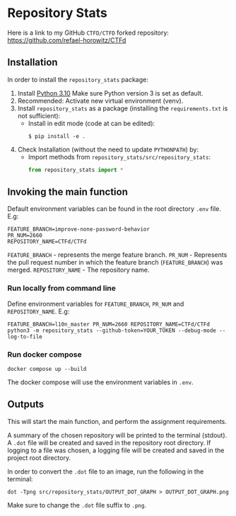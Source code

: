 # Repository Stats

Here is a link to my GitHub `CTFD/CTFD` forked repository:
https://github.com/refael-horowitz/CTFd

## Installation

In order to install the `repository_stats` package:

1. Install [Python 3.10](https://www.python.org/downloads/release/python-3100/)
   Make sure Python version 3 is set as default.
2. Recommended: Activate new virtual environment (venv).
3. Install `repository_stats` as a package (installing the `requirements.txt` is not sufficient):
   * Install in edit mode (code at can be edited):
     ```shell
     $ pip install -e .
     ```
4. Check Installation (without the need to update `PYTHONPATH`) by: 
   * Import methods from `repository_stats/src/repository_stats`:
     ```python
     from repository_stats import *
     ```

## Invoking the main function

Default environment variables can be found in the root directory `.env` file.
E.g:
```shell
FEATURE_BRANCH=improve-none-password-behavior
PR_NUM=2660
REPOSITORY_NAME=CTFd/CTFd
```
`FEATURE_BRANCH` - represents the merge feature branch.
`PR_NUM` - Represents the pull request number in which the feature branch (`FEATURE_BRANCH`) was merged.
`REPOSITORY_NAME` - The repository name.

### Run locally from command line

Define environment variables for `FEATURE_BRANCH`, `PR_NUM` and `REPOSITORY_NAME`.
E.g:
```shell
FEATURE_BRANCH=l10n_master PR_NUM=2660 REPOSITORY_NAME=CTFd/CTFd python3 -m repository_stats --github-token=YOUR_TOKEN --debug-mode --log-to-file
```

### Run docker compose

```shell
docker compose up --build
```

The docker compose will use the environment variables in `.env`.

## Outputs

This will start the main function, and perform the assignment requirements.

A summary of the chosen repository will be printed to the terminal (stdout).
A `.dot` file will be created and saved in the repository root directory.
If logging to a file was chosen, a logging file will be created and saved in the
project root directory.

In order to convert the `.dot` file to an image, run the following in the terminal:
```shell
dot -Tpng src/repository_stats/OUTPUT_DOT_GRAPH > OUTPUT_DOT_GRAPH.png
```
Make sure to change the `.dot` file suffix to `.png`.
